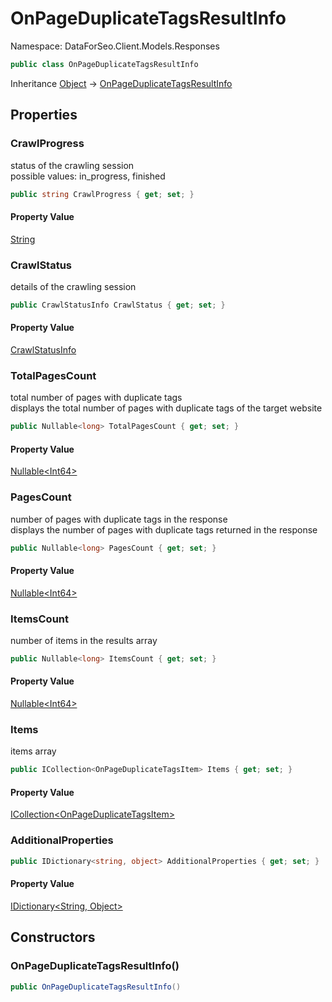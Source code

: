 # OnPageDuplicateTagsResultInfo

Namespace: DataForSeo.Client.Models.Responses

```csharp
public class OnPageDuplicateTagsResultInfo
```

Inheritance [Object](https://docs.microsoft.com/en-us/dotnet/api/system.object) → [OnPageDuplicateTagsResultInfo](./dataforseo.client.models.responses.onpageduplicatetagsresultinfo.md)

## Properties

### **CrawlProgress**

status of the crawling session
 <br>possible values: in_progress, finished

```csharp
public string CrawlProgress { get; set; }
```

#### Property Value

[String](https://docs.microsoft.com/en-us/dotnet/api/system.string)<br>

### **CrawlStatus**

details of the crawling session

```csharp
public CrawlStatusInfo CrawlStatus { get; set; }
```

#### Property Value

[CrawlStatusInfo](./dataforseo.client.models.crawlstatusinfo.md)<br>

### **TotalPagesCount**

total number of pages with duplicate tags
 <br>displays the total number of pages with duplicate tags of the target website

```csharp
public Nullable<long> TotalPagesCount { get; set; }
```

#### Property Value

[Nullable&lt;Int64&gt;](https://docs.microsoft.com/en-us/dotnet/api/system.nullable-1)<br>

### **PagesCount**

number of pages with duplicate tags in the response
 <br>displays the number of pages with duplicate tags returned in the response

```csharp
public Nullable<long> PagesCount { get; set; }
```

#### Property Value

[Nullable&lt;Int64&gt;](https://docs.microsoft.com/en-us/dotnet/api/system.nullable-1)<br>

### **ItemsCount**

number of items in the results array

```csharp
public Nullable<long> ItemsCount { get; set; }
```

#### Property Value

[Nullable&lt;Int64&gt;](https://docs.microsoft.com/en-us/dotnet/api/system.nullable-1)<br>

### **Items**

items array

```csharp
public ICollection<OnPageDuplicateTagsItem> Items { get; set; }
```

#### Property Value

[ICollection&lt;OnPageDuplicateTagsItem&gt;](./dataforseo.client.models.onpageduplicatetagsitem.md)<br>

### **AdditionalProperties**

```csharp
public IDictionary<string, object> AdditionalProperties { get; set; }
```

#### Property Value

[IDictionary&lt;String, Object&gt;](https://docs.microsoft.com/en-us/dotnet/api/system.collections.generic.idictionary-2)<br>

## Constructors

### **OnPageDuplicateTagsResultInfo()**

```csharp
public OnPageDuplicateTagsResultInfo()
```
